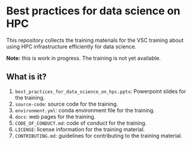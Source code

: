 # Best practices for data science on HPC

This repository collects the training materials for the VSC training about using
HPC infrastructure efficiently for data science.

**Note:** this is work in progress. The training is not yet available.

## What is it?

1. `best_practices_for_data_science_on_hpc.pptx`: Powerpoint slides for the training.
1. `source-code`: source code for the training.
1. `environment.yml`: conda environment file for the training.
1. `docs`: web pages for the training.
1. `CODE_OF_CONDUCT.md`: code of conduct for the training.
1. `LICENSE`: license information for the training material.
1. `CONTRIBUTING.md`: guidelines for contributing to the training material.
